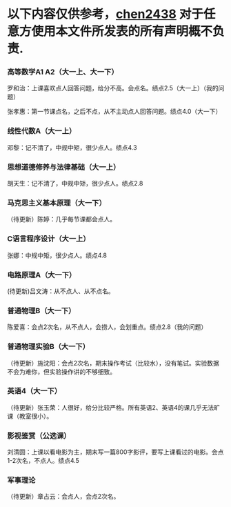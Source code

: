 # 以下内容仅供参考，[chen2438](https://github.com/chen2438) 对于任意方使用本文件所发表的所有声明概不负责.

### 高等数学A1 A2（大一上、大一下）

罗和治：上课喜欢点人回答问题，给分不高。会点名。绩点2.5（大一上）（我的问题）

张孝惠：第一节课点名，之后不点，从不主动点人回答问题。绩点4.0（大一下）

### 线性代数A（大一上）

邓黎：记不清了，中规中矩，很少点人。绩点4.3

### 思想道德修养与法律基础（大一上）

胡天生：记不清了，中规中矩，很少点人。绩点2.8

### 马克思主义基本原理（大一下）

（待更新）陈婷：几乎每节课都会点人。

### C语言程序设计（大一上）

张娜：中规中矩，很少点人。绩点4.8

### 电路原理A（大一下）

(待更新)吕文涛：从不点人、从不点名。

### 普通物理B（大一下）

陈爱喜：会点2次名，从不点人，会捞人，会划重点。绩点2.8（我的问题）

### 普通物理实验B（大一下）

（待更新）施沈阳：会点2次名，期末操作考试（比较水），没有笔试。实验数据不会为难你，但实验操作讲的不够细致。

### 英语4（大一下）

（待更新）张玉荣：人很好，给分比较严格。所有英语2、英语4的课几乎无法旷课（教室很小）。

### 影视鉴赏（公选课）

刘清圆：上课以看电影为主，期末写一篇800字影评，要写上课看过的电影。会点1-2次名，不点人。绩点4.5

### 军事理论

（待更新）章占云：会点人，会点2次名。
